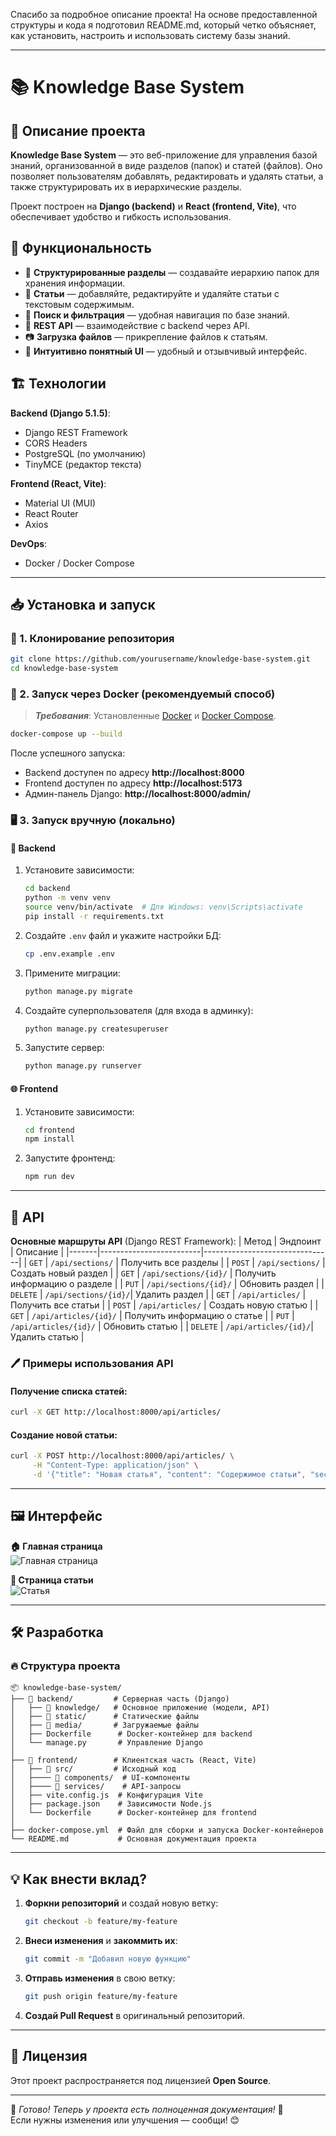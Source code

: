 Спасибо за подробное описание проекта! На основе предоставленной структуры и кода я подготовил README.md, который четко объясняет, как установить, настроить и использовать систему базы знаний.

---

# 📚 Knowledge Base System

## 📖 Описание проекта
**Knowledge Base System** — это веб-приложение для управления базой знаний, организованной в виде разделов (папок) и статей (файлов). Оно позволяет пользователям добавлять, редактировать и удалять статьи, а также структурировать их в иерархические разделы.

Проект построен на **Django (backend)** и **React (frontend, Vite)**, что обеспечивает удобство и гибкость использования.

## 🚀 Функциональность
- 📂 **Структурированные разделы** — создавайте иерархию папок для хранения информации.
- 📝 **Статьи** — добавляйте, редактируйте и удаляйте статьи с текстовым содержимым.
- 🔎 **Поиск и фильтрация** — удобная навигация по базе знаний.
- 🔄 **REST API** — взаимодействие с backend через API.
- 📷 **Загрузка файлов** — прикрепление файлов к статьям.
- 🎨 **Интуитивно понятный UI** — удобный и отзывчивый интерфейс.

## 🏗️ Технологии
**Backend (Django 5.1.5)**:
- Django REST Framework
- CORS Headers
- PostgreSQL (по умолчанию)
- TinyMCE (редактор текста)

**Frontend (React, Vite)**:
- Material UI (MUI)
- React Router
- Axios

**DevOps**:
- Docker / Docker Compose

---

## 📥 Установка и запуск

### 🔧 1. Клонирование репозитория
```bash
git clone https://github.com/yourusername/knowledge-base-system.git
cd knowledge-base-system
```

### 🐳 2. Запуск через Docker (рекомендуемый способ)
> _**Требования**_: Установленные [Docker](https://www.docker.com/) и [Docker Compose](https://docs.docker.com/compose/).

```bash
docker-compose up --build
```
После успешного запуска:
- Backend доступен по адресу **http://localhost:8000**
- Frontend доступен по адресу **http://localhost:5173**
- Админ-панель Django: **http://localhost:8000/admin/**

### 🖥 3. Запуск вручную (локально)

#### 📌 Backend
1. Установите зависимости:
   ```bash
   cd backend
   python -m venv venv
   source venv/bin/activate  # Для Windows: venv\Scripts\activate
   pip install -r requirements.txt
   ```
2. Создайте `.env` файл и укажите настройки БД:
   ```bash
   cp .env.example .env
   ```
3. Примените миграции:
   ```bash
   python manage.py migrate
   ```
4. Создайте суперпользователя (для входа в админку):
   ```bash
   python manage.py createsuperuser
   ```
5. Запустите сервер:
   ```bash
   python manage.py runserver
   ```

#### 🌐 Frontend
1. Установите зависимости:
   ```bash
   cd frontend
   npm install
   ```
2. Запустите фронтенд:
   ```bash
   npm run dev
   ```

---

## 🔗 API
**Основные маршруты API** (Django REST Framework):
| Метод | Эндпоинт                | Описание                        |
|-------|-------------------------|--------------------------------|
| `GET` | `/api/sections/`        | Получить все разделы           |
| `POST` | `/api/sections/`       | Создать новый раздел           |
| `GET` | `/api/sections/{id}/`   | Получить информацию о разделе  |
| `PUT` | `/api/sections/{id}/`   | Обновить раздел                |
| `DELETE` | `/api/sections/{id}/`| Удалить раздел                 |
| `GET` | `/api/articles/`        | Получить все статьи            |
| `POST` | `/api/articles/`       | Создать новую статью           |
| `GET` | `/api/articles/{id}/`   | Получить информацию о статье   |
| `PUT` | `/api/articles/{id}/`   | Обновить статью                |
| `DELETE` | `/api/articles/{id}/`| Удалить статью                 |

### 🖊 Примеры использования API
#### Получение списка статей:
```bash
curl -X GET http://localhost:8000/api/articles/
```

#### Создание новой статьи:
```bash
curl -X POST http://localhost:8000/api/articles/ \
     -H "Content-Type: application/json" \
     -d '{"title": "Новая статья", "content": "Содержимое статьи", "section": 1}'
```

---

## 🖼 Интерфейс

**🏠 Главная страница**  
![Главная страница](https://via.placeholder.com/800x400?text=Главная+страница)

**📄 Страница статьи**  
![Статья](https://via.placeholder.com/800x400?text=Статья)

---

## 🛠 Разработка

### 🔥 Структура проекта
```
📦 knowledge-base-system/
├── 📂 backend/         # Серверная часть (Django)
│   ├── 📂 knowledge/   # Основное приложение (модели, API)
│   ├── 📂 static/      # Статические файлы
│   ├── 📂 media/       # Загружаемые файлы
│   ├── Dockerfile      # Docker-контейнер для backend
│   └── manage.py       # Управление Django
│
├── 📂 frontend/        # Клиентская часть (React, Vite)
│   ├── 📂 src/         # Исходный код
│   ├──── 📂 components/  # UI-компоненты
│   ├──── 📂 services/    # API-запросы
│   ├── vite.config.js  # Конфигурация Vite
│   ├── package.json    # Зависимости Node.js
│   └── Dockerfile      # Docker-контейнер для frontend
│
├── docker-compose.yml  # Файл для сборки и запуска Docker-контейнеров
└── README.md           # Основная документация проекта
```

---

## 💡 Как внести вклад?
1. **Форкни репозиторий** и создай новую ветку:
   ```bash
   git checkout -b feature/my-feature
   ```
2. **Внеси изменения** и **закоммить их**:
   ```bash
   git commit -m "Добавил новую функцию"
   ```
3. **Отправь изменения** в свою ветку:
   ```bash
   git push origin feature/my-feature
   ```
4. **Создай Pull Request** в оригинальный репозиторий.

---

## 📝 Лицензия
Этот проект распространяется под лицензией **Open Source**.

---
🚀 _Готово! Теперь у проекта есть полноценная документация!_ 🎉  
Если нужны изменения или улучшения — сообщи! 😊